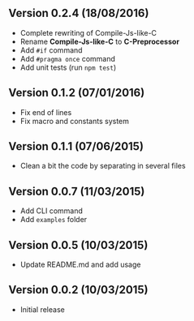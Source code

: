 ## Version 0.2.4 (18/08/2016)

  - Complete rewriting of Compile-Js-like-C
  - Rename **Compile-Js-like-C** to **C-Preprocessor**
  - Add `#if` command
  - Add `#pragma once` command
  - Add unit tests (run `npm test`)


## Version 0.1.2 (07/01/2016)

  - Fix end of lines
  - Fix macro and constants system


## Version 0.1.1 (07/06/2015)

  - Clean a bit the code by separating in several files


## Version 0.0.7 (11/03/2015)

  - Add CLI command
  - Add `examples` folder


## Version 0.0.5 (10/03/2015)

  - Update README.md and add usage


## Version 0.0.2 (10/03/2015)

  - Initial release